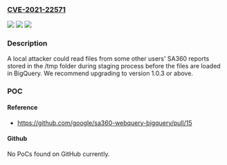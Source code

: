 ### [CVE-2021-22571](https://cve.mitre.org/cgi-bin/cvename.cgi?name=CVE-2021-22571)
![](https://img.shields.io/static/v1?label=Product&message=google%2Fsa360-webquery-bigquery&color=blue)
![](https://img.shields.io/static/v1?label=Version&message=%3C%3D%201.0.2%20&color=brighgreen)
![](https://img.shields.io/static/v1?label=Vulnerability&message=CWE-275%20Permission%20Issues&color=brighgreen)

### Description

A local attacker could read files from some other users' SA360 reports stored in the /tmp folder during staging process before the files are loaded in BigQuery. We recommend upgrading to version 1.0.3 or above.

### POC

#### Reference
- https://github.com/google/sa360-webquery-bigquery/pull/15

#### Github
No PoCs found on GitHub currently.


